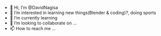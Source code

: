 - 👋 Hi, I’m @DavidNagisa
- 👀 I’m interested in learning new things(Blender & coding)?, doing sports
- 🌱 I’m currently learning 
- 💞️ I’m looking to collaborate on ...
- 📫 How to reach me ...

<!---
DavidNagisa/DavidNagisa is a ✨ special ✨ repository because its `README.md` (this file) appears on your GitHub profile.
You can click the Preview link to take a look at your changes.
--->
